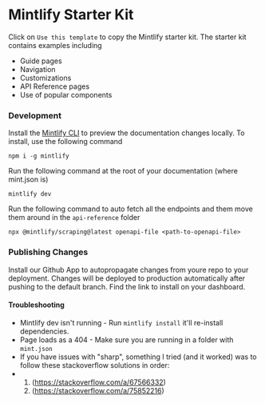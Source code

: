 # Mintlify Starter Kit

Click on `Use this template` to copy the Mintlify starter kit. The starter kit contains examples including

- Guide pages
- Navigation
- Customizations
- API Reference pages
- Use of popular components

### Development

Install the [Mintlify CLI](https://www.npmjs.com/package/mintlify) to preview the documentation changes locally. To install, use the following command

```
npm i -g mintlify
```

Run the following command at the root of your documentation (where mint.json is)

```
mintlify dev
```

Run the following command to auto fetch all the endpoints and them move them around in the `api-reference` folder

```
npx @mintlify/scraping@latest openapi-file <path-to-openapi-file>
```

### Publishing Changes

Install our Github App to autopropagate changes from youre repo to your deployment. Changes will be deployed to production automatically after pushing to the default branch. Find the link to install on your dashboard. 

#### Troubleshooting

- Mintlify dev isn't running - Run `mintlify install` it'll re-install dependencies.
- Page loads as a 404 - Make sure you are running in a folder with `mint.json`
- If you have issues with "sharp", something I tried (and it worked) was to follow these stackoverflow solutions in order:
- 1. (https://stackoverflow.com/a/67566332)
  2. (https://stackoverflow.com/a/75852216)